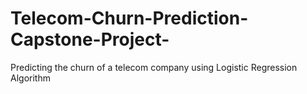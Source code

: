 # Telecom-Churn-Prediction-Capstone-Project-
Predicting the churn of a telecom company using Logistic Regression Algorithm
